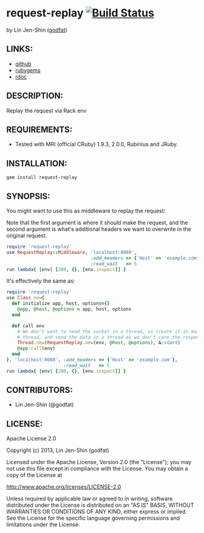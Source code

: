 # request-replay [![Build Status](https://secure.travis-ci.org/godfat/request-replay.png?branch=master)](http://travis-ci.org/godfat/request-replay)

by Lin Jen-Shin ([godfat](http://godfat.org))

## LINKS:

* [github](https://github.com/godfat/request-replay)
* [rubygems](https://rubygems.org/gems/request-replay)
* [rdoc](http://rdoc.info/github/godfat/request-replay)

## DESCRIPTION:

Replay the request via Rack env

## REQUIREMENTS:

* Tested with MRI (official CRuby) 1.9.3, 2.0.0, Rubinius and JRuby.

## INSTALLATION:

    gem install request-replay

## SYNOPSIS:

You might want to use this as middleware to replay the request:

Note that the first argument is where it should make the request,
and the second argument is what's additional headers we want to
overwrite in the original request.

``` ruby
require 'request-replay'
use RequestReplay::Middleware, 'localhost:8080',
                               :add_headers => {'Host' => 'example.com'},
                               :read_wait   => 5
run lambda{ |env| [200, {}, [env.inspect]] }
```

It's effectively the same as:

``` ruby
require 'request-replay'
use Class.new{
  def initialize app, host, options={}
    @app, @host, @options = app, host, options
  end

  def call env
    # We don't want to read the socket in a thread, so create it in main
    # thread, and send the data in a thread as we don't care the responses
    Thread.new(RequestReplay.new(env, @host, @options), &:start)
    @app.call(env)
  end
}, 'localhost:8080', :add_headers => {'Host' => 'example.com'},
                     :read_wait   => 5
run lambda{ |env| [200, {}, [env.inspect]] }
```

## CONTRIBUTORS:

* Lin Jen-Shin (@godfat)

## LICENSE:

Apache License 2.0

Copyright (c) 2013, Lin Jen-Shin (godfat)

Licensed under the Apache License, Version 2.0 (the "License");
you may not use this file except in compliance with the License.
You may obtain a copy of the License at

<http://www.apache.org/licenses/LICENSE-2.0>

Unless required by applicable law or agreed to in writing, software
distributed under the License is distributed on an "AS IS" BASIS,
WITHOUT WARRANTIES OR CONDITIONS OF ANY KIND, either express or implied.
See the License for the specific language governing permissions and
limitations under the License.
